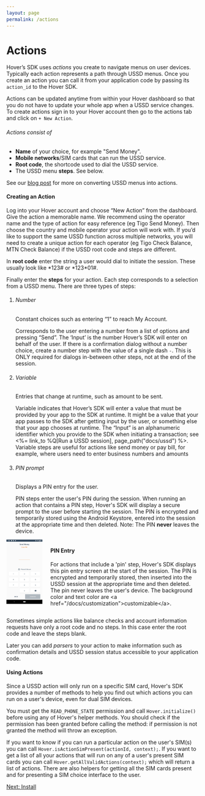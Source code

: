 ```yaml
---
layout: page
permalink: /actions
---
```


# Actions

Hover’s SDK uses _actions_ you create to navigate menus on user devices. Typically each action represents a path through USSD menus. Once you create an action you can call it from your application code by passing its `action_id` to the Hover SDK.

Actions can be updated anytime from within your Hover dashboard so that you do not have to update your whole app when a USSD service changes. To create actions sign in to your Hover account then go to the actions tab and click on `+ New Action`.

###### Actions consist of

-   **Name** of your choice, for example "Send Money".
-   **Mobile networks**/SIM cards that can run the USSD service.
-   **Root code**, the shortcode used to dial the USSD service.
-   The USSD menu **steps**. See below.

<div class="call-out call-out-info">
    <p>See our <a target="_blank" href="https://medium.com/use-hover/45aa9dd9dfa">blog post</a> for more on converting USSD menus into actions.</p>
</div>

#### Creating an Action

Log into your Hover account and choose “New Action” from the dashboard. Give the action a memorable name. We recommend using the operator name and the type of action for easy reference (eg Tigo Send Money). Then choose the country and mobile operator your action will work with. If you’d like to support the same USSD function across multiple networks, you will need to create a unique action for each operator (eg Tigo Check Balance, MTN Check Balance) if the USSD root code and steps are different.

In **root code** enter the string a user would dial to initiate the session. These usually look like \*123# or \*123\*01#.

Finally enter the **steps** for your action. Each step corresponds to a selection from a USSD menu. There are three types of steps:

1.  ###### Number
    
    Constant choices such as entering “1” to reach My Account.
    
    Corresponds to the user entering a number from a list of options and pressing “Send”. The ‘Input’ is the number Hover’s SDK will enter on behalf of the user. If there is a confirmation dialog without a number choice, create a number step with the value of a single dash `-`. This is ONLY required for dialogs in-between other steps, not at the end of the session.
    
2.  ###### Variable
    
    Entries that change at runtime, such as amount to be sent.
    
    Variable indicates that Hover’s SDK will enter a value that must be provided by your app to the SDK at runtime. It might be a value that your app passes to the SDK after getting input by the user, or something else that your app chooses at runtime. The “Input” is an alphanumeric identifier which you provide to the SDK when initiating a transaction; see <%= link\_to %Q\[Run a USSD session\], page\_path("docs/ussd") %>. Variable steps are useful for actions like send money or pay bill, for example, where users need to enter business numbers and amounts
    
3.  ###### PIN prompt
    
    Displays a PIN entry for the user.
    
    PIN steps enter the user's PIN during the session. When running an action that contains a PIN step, Hover's SDK will display a secure prompt to the user before starting the session. The PIN is encrypted and temporarily stored using the Android Keystore, entered into the session at the appropriate time and then deleted. Note: The PIN **never** leaves the device.
    

<div class="image-with-caption columns is-variable is-5">
    <div class="image column is-narrow">
        <img src="/assets/images/sdk-pin.png">
    </div>
    <div class="caption column">
        <h4>PIN Entry</h4>
        <p>For actions that include a 'pin' step, Hover's SDK displays this pin entry screen at the start of the session. The PIN is encrypted and temporarily stored, then inserted into the USSD session at the appropriate time and then deleted. The pin never leaves the user's device. The background color and text color are &lt;a href="/docs/customization"&gt;customizable&lt;/a&gt;.</p>
    </div>
</div>

Sometimes simple actions like balance checks and account information requests have only a root code and no steps. In this case enter the root code and leave the steps blank.

Later you can add _parsers_ to your action to make information such as confirmation details and USSD session status accessible to your application code.

#### Using Actions

Since a USSD action will only run on a specific SIM card, Hover's SDK provides a number of methods to help you find out which actions you can run on a user's device, even for dual SIM devices.

You must get the `READ_PHONE_STATE` permission and call `Hover.initialize()` before using any of Hover's helper methods. You should check if the permission has been granted before calling the method: if permission is not granted the method will throw an exception.

If you want to know if you can run a particular action on the user's SIM(s) you can call `Hover.isActionSimPresent(actionId, context);`. If you want to get a list of all your actions that will run on any of a user's present SIM cards you can call `Hover.getAllValidActions(context);` which will return a list of actions. There are also helpers for getting all the SIM cards present and for presenting a SIM choice interface to the user.

[Next: Install](/installation)